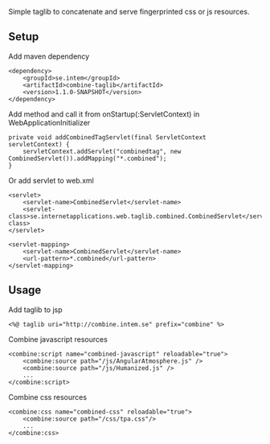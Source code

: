Simple taglib to concatenate and serve fingerprinted css or js resources.

Setup
-----

Add maven dependency

    <dependency>
        <groupId>se.intem</groupId>
        <artifactId>combine-taglib</artifactId>
        <version>1.1.0-SNAPSHOT</version>
    </dependency>

Add method and call it from onStartup(:ServletContext) in WebApplicationInitializer

    private void addCombinedTagServlet(final ServletContext servletContext) {
        servletContext.addServlet("combinedtag", new CombinedServlet()).addMapping("*.combined");
    }


Or add servlet to web.xml

    <servlet>
        <servlet-name>CombinedServlet</servlet-name>
        <servlet-class>se.internetapplications.web.taglib.combined.CombinedServlet</servlet-class>
    </servlet>

    <servlet-mapping>
        <servlet-name>CombinedServlet</servlet-name>
        <url-pattern>*.combined</url-pattern>
    </servlet-mapping>
    

    
    
Usage
-----
Add taglib to jsp

    <%@ taglib uri="http://combine.intem.se" prefix="combine" %>
    
Combine javascript resources

    <combine:script name="combined-javascript" reloadable="true">
        <combine:source path="/js/AngularAtmosphere.js" />
        <combine:source path="/js/Humanized.js" />
        ...
    </combine:script>
    
Combine css resources

    <combine:css name="combined-css" reloadable="true">
        <combine:source path="/css/tpa.css"/>
        ...
    </combine:css>
    

